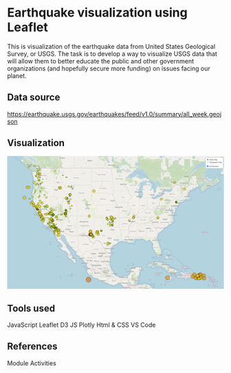 # Earthquake visualization using Leaflet

This is visualization of the earthquake data from United States Geological Survey, or USGS.
The task is to develop a way to visualize USGS data that will allow them to better educate the public and other government organizations (and hopefully secure more funding) on issues facing our planet.

## Data source
https://earthquake.usgs.gov/earthquakes/feed/v1.0/summary/all_week.geojson

## Visualization
![alt text](image.png)

## Tools used
JavaScript
Leaflet
D3 JS
Plotly
Html & CSS
VS Code

## References
Module Activities